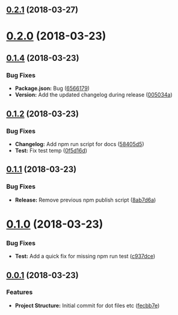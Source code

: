 <a name="0.2.1"></a>
## [0.2.1](https://github.com/stevenfitzpatrick/enzyme-context-helpers/compare/v0.2.0...v0.2.1) (2018-03-27)



<a name="0.2.0"></a>
# [0.2.0](https://github.com/stevenfitzpatrick/enzyme-context-helpers/compare/v0.1.4...v0.2.0) (2018-03-23)



<a name="0.1.4"></a>
## [0.1.4](https://github.com/stevenfitzpatrick/enzyme-context-helpers/compare/v0.1.2...v0.1.4) (2018-03-23)


### Bug Fixes

* **Package.json:** Bug ([6566179](https://github.com/stevenfitzpatrick/enzyme-context-helpers/commit/6566179))
* **Version:** Add the updated changelog during release ([005034a](https://github.com/stevenfitzpatrick/enzyme-context-helpers/commit/005034a))



<a name="0.1.2"></a>
## [0.1.2](https://github.com/stevenfitzpatrick/enzyme-context-helpers/compare/v0.1.1...v0.1.2) (2018-03-23)


### Bug Fixes

* **Changelog:** Add npm run script for docs ([58405d5](https://github.com/stevenfitzpatrick/enzyme-context-helpers/commit/58405d5))
* **Test:** Fix test temp ([0f5d16d](https://github.com/stevenfitzpatrick/enzyme-context-helpers/commit/0f5d16d))



<a name="0.1.1"></a>
## [0.1.1](https://github.com/stevenfitzpatrick/enzyme-context-helpers/compare/v0.1.0...v0.1.1) (2018-03-23)


### Bug Fixes

* **Release:** Remove previous npm publish script ([8ab7d6a](https://github.com/stevenfitzpatrick/enzyme-context-helpers/commit/8ab7d6a))



<a name="0.1.0"></a>
# [0.1.0](https://github.com/stevenfitzpatrick/enzyme-context-helpers/compare/v0.0.1...v0.1.0) (2018-03-23)


### Bug Fixes

* **Test:** Add a quick fix for missing npm run test ([c937dce](https://github.com/stevenfitzpatrick/enzyme-context-helpers/commit/c937dce))



<a name="0.0.1"></a>
## [0.0.1](https://github.com/stevenfitzpatrick/enzyme-context-helpers/compare/fecbb7e...v0.0.1) (2018-03-23)


### Features

* **Project Structure:** Initial commit for dot files etc ([fecbb7e](https://github.com/stevenfitzpatrick/enzyme-context-helpers/commit/fecbb7e))



